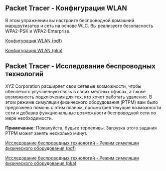 <!-- 13.5.1 -->
## Packet Tracer - Конфигурация WLAN

В этом упражнении вы настроите беспроводной домашний маршрутизатор и сеть на основе WLC. Вы реализуете безопасность WPA2-PSK и WPA2-Enterprise.

[Конфигурация WLAN (pdf)](./assets/13.5.1-packet-tracer---wlan-configuration_ru-RU.pdf)

[Конфигурация WLAN (pka)](./assets/13.5.1-packet-tracer---wlan-configuration_ru-RU.pka)

<!-- 13.5.2 -->
## Packet Tracer - Исследование беспроводных технологий

XYZ Corporation расширяет свои сетевые возможности, чтобы обеспечить улучшенную связь в своих местных офисах, а также возможность подключения для тех, кто хочет работать удаленно. В этом режиме симуляции физического оборудования (PTPM) вам было предложено помочь с этим планом, просмотрев текущие возможности сети и добавив функциональные возможности беспроводной сети по мере необходимости.

**Примечание**: Пожалуйста, будьте терпеливы. Загрузка этого задания PTPM может занять несколько минут.

[Исследование беспроводных технологий - Режим симуляции физического оборудования (pdf)](./assets/13.5.2-packet-tracer---wireless-technology-exploration---physical-mode_ru-RU.pdf)

[Исследование беспроводных технологий - Режим симуляции физического оборудования (pka)](./assets/13.5.2-packet-tracer---wireless-technology-exploration---physical-mode_ru-RU.pka)